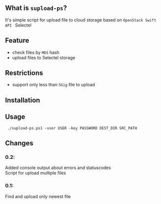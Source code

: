 What is ``supload-ps``?
--------------------

It's simple script for upload file to cloud storage based on
`OpenStack Swift API ` Selectel


Feature
-------

* check files by `MD5` hash
* upload files to Selectel storage

Restrictions
------------
* support only less than `5Gig` file to upload

Installation
------------

Usage
-----
```
 ./supload-ps.ps1 -user USER -key PASSWORD DEST_DIR SRC_PATH
```
Changes
-------
### 0.2:
Added console output about errors and statuscodes</br>
Script for upload multiple files
### 0.1:
Find and upload only newest file
